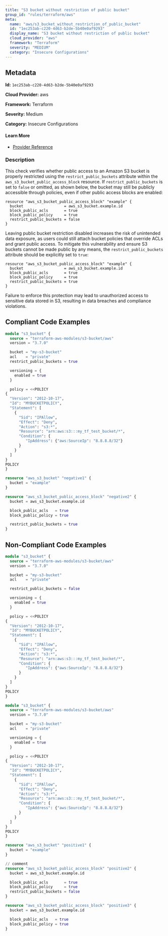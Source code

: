 ```yaml
---
title: "S3 bucket without restriction of public bucket"
group_id: "rules/terraform/aws"
meta:
  name: "aws/s3_bucket_without_restriction_of_public_bucket"
  id: "1ec253ab-c220-4d63-b2de-5b40e0af9293"
  display_name: "S3 bucket without restriction of public bucket"
  cloud_provider: "aws"
  framework: "Terraform"
  severity: "MEDIUM"
  category: "Insecure Configurations"
---
```

## Metadata

**Id:** `1ec253ab-c220-4d63-b2de-5b40e0af9293`

**Cloud Provider:** aws

**Framework:** Terraform

**Severity:** Medium

**Category:** Insecure Configurations

#### Learn More

 - [Provider Reference](https://registry.terraform.io/providers/hashicorp/aws/latest/docs/resources/s3_bucket_public_access_block)

### Description

 This check verifies whether public access to an Amazon S3 bucket is properly restricted using the `restrict_public_buckets` attribute within the `aws_s3_bucket_public_access_block` resource. If `restrict_public_buckets` is set to `false` or omitted, as shown below, the bucket may still be publicly accessible through policies, even if other public access blocks are enabled:

```
resource "aws_s3_bucket_public_access_block" "example" {
  bucket                  = aws_s3_bucket.example.id
  block_public_acls       = true
  block_public_policy     = true
  restrict_public_buckets = false
}
```

Leaving public bucket restriction disabled increases the risk of unintended data exposure, as users could still attach bucket policies that override ACLs and grant public access. To mitigate this vulnerability and ensure S3 buckets cannot be made public by any means, the `restrict_public_buckets` attribute should be explicitly set to `true`:

```
resource "aws_s3_bucket_public_access_block" "example" {
  bucket                  = aws_s3_bucket.example.id
  block_public_acls       = true
  block_public_policy     = true
  restrict_public_buckets = true
}
```
Failure to enforce this protection may lead to unauthorized access to sensitive data stored in S3, resulting in data breaches and compliance violations.


## Compliant Code Examples
```terraform
module "s3_bucket" {
  source = "terraform-aws-modules/s3-bucket/aws"
  version = "3.7.0"

  bucket = "my-s3-bucket"
  acl    = "private"
  restrict_public_buckets = true

  versioning = {
    enabled = true
  }

  policy = <<POLICY
{
  "Version": "2012-10-17",
  "Id": "MYBUCKETPOLICY",
  "Statement": [
    {
      "Sid": "IPAllow",
      "Effect": "Deny",
      "Action": "s3:*",
      "Resource": "arn:aws:s3:::my_tf_test_bucket/*",
      "Condition": {
         "IpAddress": {"aws:SourceIp": "8.8.8.8/32"}
      }
    }
  ]
}
POLICY
}

```

```terraform
resource "aws_s3_bucket" "negative1" {
  bucket = "example"
}

resource "aws_s3_bucket_public_access_block" "negative2" {
  bucket = aws_s3_bucket.example.id

  block_public_acls   = true
  block_public_policy = true

  restrict_public_buckets = true
}

```
## Non-Compliant Code Examples
```terraform
module "s3_bucket" {
  source = "terraform-aws-modules/s3-bucket/aws"
  version = "3.7.0"

  bucket = "my-s3-bucket"
  acl    = "private"

  restrict_public_buckets = false

  versioning = {
    enabled = true
  }

  policy = <<POLICY
{
  "Version": "2012-10-17",
  "Id": "MYBUCKETPOLICY",
  "Statement": [
    {
      "Sid": "IPAllow",
      "Effect": "Deny",
      "Action": "s3:*",
      "Resource": "arn:aws:s3:::my_tf_test_bucket/*",
      "Condition": {
         "IpAddress": {"aws:SourceIp": "8.8.8.8/32"}
      }
    }
  ]
}
POLICY
}

```

```terraform
module "s3_bucket" {
  source = "terraform-aws-modules/s3-bucket/aws"
  version = "3.7.0"

  bucket = "my-s3-bucket"
  acl    = "private"

  versioning = {
    enabled = true
  }

  policy = <<POLICY
{
  "Version": "2012-10-17",
  "Id": "MYBUCKETPOLICY",
  "Statement": [
    {
      "Sid": "IPAllow",
      "Effect": "Deny",
      "Action": "s3:*",
      "Resource": "arn:aws:s3:::my_tf_test_bucket/*",
      "Condition": {
         "IpAddress": {"aws:SourceIp": "8.8.8.8/32"}
      }
    }
  ]
}
POLICY
}

```

```terraform
resource "aws_s3_bucket" "positive1" {
  bucket = "example"
}

// comment
resource "aws_s3_bucket_public_access_block" "positive2" {
  bucket = aws_s3_bucket.example.id

  block_public_acls       = true
  block_public_policy     = true
  restrict_public_buckets = false
}

resource "aws_s3_bucket_public_access_block" "positive3" {
  bucket = aws_s3_bucket.example.id

  block_public_acls   = true
  block_public_policy = true
}

```
